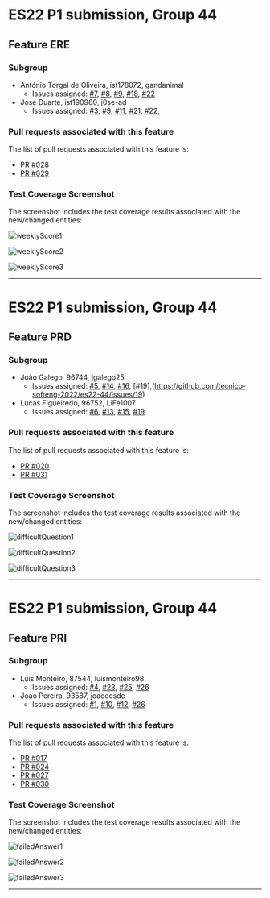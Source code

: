 # ES22 P1 submission, Group 44

## Feature ERE

### Subgroup
- António Torgal de Oliveira, ist178072, gandanimal
    + Issues assigned: [#7](https://github.com/tecnico-softeng-2022/es22-44/projects/1#card-79148815), [#8](https://github.com/tecnico-softeng-2022/es22-44/projects/1#card-79148852), [#9](https://github.com/tecnico-softeng-2022/es22-44/projects/1#card-79185098), [#18](https://github.com/tecnico-softeng-2022/es22-44/projects/1#card-79148682), [#22](https://github.com/tecnico-softeng-2022/es22-44/projects/1#card-79289342)
- Jose Duarte, ist190960, j0se-ad
    + Issues assigned: [#3](https://github.com/tecnico-softeng-2022/es22-44/projects/1#card-79154504), [#9](https://github.com/tecnico-softeng-2022/es22-44/projects/1#card-79185098), [#11](https://github.com/tecnico-softeng-2022/es22-44/projects/1#card-79148498), [#21](https://github.com/tecnico-softeng-2022/es22-44/projects/1#card-79148833), [#22](https://github.com/tecnico-softeng-2022/es22-44/projects/1#card-79289342),

### Pull requests associated with this feature

The list of pull requests associated with this feature is:

- [PR #028](https://github.com/tecnico-softeng-2022/es22-44/pull/28)
- [PR #029](https://github.com/tecnico-softeng-2022/es22-44/pull/29)




### Test Coverage Screenshot

The screenshot includes the test coverage results associated with the new/changed entities:

![weeklyScore1](https://github.com/tecnico-softeng-2022/es22-44/tree/pri/markdown/weeklyScore1.png)

![weeklyScore2](https://github.com/tecnico-softeng-2022/es22-44/tree/pri/markdown/weeklyScore2.png)

![weeklyScore3](https://github.com/tecnico-softeng-2022/es22-44/tree/pri/markdown/weeklyScore3.png)

---

# ES22 P1 submission, Group 44

## Feature PRD

### Subgroup
 - João Galego, 96744, jgalego25
   + Issues assigned: [#5](https://github.com/tecnico-softeng-2022/es22-44/issues/5), [#14](https://github.com/tecnico-softeng-2022/es22-44/issues/14), [#16](https://github.com/tecnico-softeng-2022/es22-44/issues/16), [#19],(https://github.com/tecnico-softeng-2022/es22-44/issues/19)
 - Lucas Figueiredo, 96752, LiFe1007
   + Issues assigned: [#6](https://github.com/tecnico-softeng-2022/es22-44/issues/6), [#13](https://github.com/tecnico-softeng-2022/es22-44/issues/13), [#15](https://github.com/tecnico-softeng-2022/es22-44/issues/15), [#19](https://github.com/tecnico-softeng-2022/es22-44/issues/19)


### Pull requests associated with this feature

The list of pull requests associated with this feature is:

 - [PR #020](https://github.com/tecnico-softeng-2022/es22-44/pull/20)
 - [PR #031](https://github.com/tecnico-softeng-2022/es22-44/pull/31)


### Test Coverage Screenshot

The screenshot includes the test coverage results associated with the new/changed entities:

![difficultQuestion1](https://github.com/tecnico-softeng-2022/es22-44/tree/pri/markdown/difficultQuestion1.png)

![difficultQuestion2](https://github.com/tecnico-softeng-2022/es22-44/tree/pri/markdown/difficultQuestion2.png)

![difficultQuestion3](https://github.com/tecnico-softeng-2022/es22-44/tree/pri/markdown/difficultQuestion3.png)

---

# ES22 P1 submission, Group 44

## Feature PRI

### Subgroup
 - Luis Monteiro, 87544, luismonteiro98
   + Issues assigned: [#4](https://github.com/tecnico-softeng-2022/es22-44/issues/4), [#23](https://github.com/tecnico-softeng-2022/es22-44/issues/23), [#25](https://github.com/tecnico-softeng-2022/es22-44/issues/25), [#26](https://github.com/tecnico-softeng-2022/es22-44/issues/26)
 - Joao Pereira, 93587, joaoecsde
   + Issues assigned: [#1](https://github.com/tecnico-softeng-2022/es22-44/issues/23), [#10](https://github.com/tecnico-softeng-2022/es22-44/issues/10), [#12](https://github.com/tecnico-softeng-2022/es22-44/issues/12), [#26](https://github.com/tecnico-softeng-2022/es22-44/issues/26)

### Pull requests associated with this feature

The list of pull requests associated with this feature is:

 - [PR #017](https://github.com/tecnico-softeng-2022/es22-44/pull/17)
 - [PR #024](https://github.com/tecnico-softeng-2022/es22-44/pull/24)
 - [PR #027](https://github.com/tecnico-softeng-2022/es22-44/pull/27)
 - [PR #030](https://github.com/tecnico-softeng-2022/es22-44/pull/30)


### Test Coverage Screenshot

The screenshot includes the test coverage results associated with the new/changed entities:

![failedAnswer1](https://github.com/tecnico-softeng-2022/es22-44/tree/pri/markdown/failedAnswer1.png)

![failedAnswer2](https://github.com/tecnico-softeng-2022/es22-44/tree/pri/markdown/failedAnswer2.png)

![failedAnswer3](https://github.com/tecnico-softeng-2022/es22-44/tree/pri/markdown/failedAnswer3.png)

---

